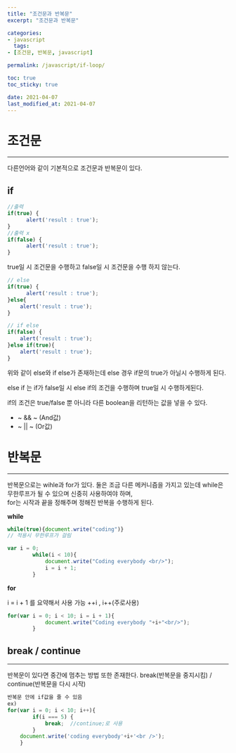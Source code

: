 ```yaml
---
title: "조건문과 반복문"
excerpt: "조건문과 반복문"

categories:
- javascript
  tags:
- [조건문, 반복문, javascript]

permalink: /javascript/if-loop/

toc: true
toc_sticky: true

date: 2021-04-07
last_modified_at: 2021-04-07
---
```


# 조건문
---
다른언어와 같이 기본적으로 조건문과 반복문이 있다.

## if

```javascript
//출력
if(true) {
      alert('result : true');
}
//출력 x
if(false) {
      alert('result : true');
}
```
true일 시 조건문을 수행하고 false일 시 조건문을 수행 하지 않는다.  
```javascript
// else
if(true) {
      alert('result : true');
}else{
    alert('result : true');
}

// if else
if(false) {
    alert('result : true');
}else if(true){
    alert('result : true');
}
``` 
위와 같이 else와 if else가 존재하는데 else 경우 if문의 true가 아닐시 수행하게 된다.  

else if 는 if가 false일 시 else if의 조건을 수행하며 true일 시 수행하게된다.

if의 조건은 true/false 뿐 아니라 다른 boolean을 리턴하는 값을 넣을 수 있다.  

- ~ && ~ (And값)
- ~ || ~ (Or값)

# 반복문
---
반복문으로는 wihle과 for가 있다.
둘은 조금 다른 메커니즘을 가지고 있는데 while은 무한루프가 될 수 있으며 신중히 사용하여야 하며,  
for는 시작과 끝을 정해주며 정해진 반복을 수행하게 된다.

**while**
```javascript
while(true){document.write("coding")}
// 적용시 무한루프가 걸림

var i = 0;
        while(i < 10){
            document.write("Coding everybody <br/>");
            i = i + 1;
        }
```
**for**

i = i + 1 를 요약해서 사용 가능 ++i , i++(주로사용)
```javascript
for(var i = 0; i < 10; i = i + 1){
            document.write("Coding everybody "+i+"<br/>");
        }
```
## break / continue
---
반복문이 있다면 중간에 멈추는 방법 또한 존재한다.
break(반복문을 중지시킴)  / continue(반복문을 다시 시작)
```javascript
반복문 안에 if값을 줄 수 있음
ex)
for(var i = 0; i < 10; i++){
        if(i === 5) {
            break;  //continue;로 사용
        }
    document.write('coding everybody'+i+'<br />');
    }
```